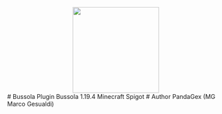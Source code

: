 <div id="header" align="center">
  <img src="https://media.giphy.com/media/WRvCa3rZlSf0waGIx8/giphy.gif" width="200"/>
</div>
# Bussola
Plugin Bussola 1.19.4 Minecraft Spigot
# Author 
PandaGex (MG Marco Gesualdi)

